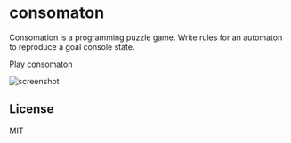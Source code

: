 consomaton
======================
Consomation is a programming puzzle game.
Write rules for an automaton to reproduce a goal console state.

[Play consomaton](http://abagames.sakura.ne.jp/16/consomaton/)

![screenshot](http://abagames.sakura.ne.jp/16/consomaton/screenshot.gif)

License
----------
MIT
